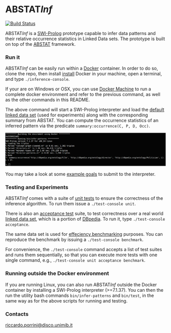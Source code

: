 # ABSTAT*Inf* 

[![Build Status](https://travis-ci.org/rporrini/abstat-inf.svg?branch=master)](https://travis-ci.org/rporrini/abstat-inf)

ABSTAT*Inf* is a [SWI-Prolog](http://www.swi-prolog.org) prototype capable to infer data patterns and their relative occurrence statistics in Linked Data sets. The prototype is built on top of the [ABSTAT](https://github.com/rporrini/abstat) framework.

### Run it

ABSTAT*Inf* can be easily run within a [Docker](https://www.docker.com/) container. In order to do so, clone the repo, then install [install](https://docs.docker.com/engine/installation/) Docker in your machine, open a terminal, and type ```./inference-console```.

If your are on Windows or OSX, you can use [Docker Machine](https://docs.docker.com/machine/install-machine/) to run a complete docker environment and refer to the previous command, as well as the other commands in this README. 

The above command will start a SWI-Prolog interpreter and load the [default linked data set](summaries/dbpedia-2014) (used for experiments) along with the corresponding summary from ABSTAT. You can compute the occurrence statistics of an inferred pattern via the predicate ```summary:occurrence(C, P, D, Occ)```.

![Inference Console](docs/inference-console.png?raw=true)

You may take a look at some [example goals](src/acceptance_tests.pl) to submit to the interpreter.

### Testing and Experiments

ABSTAT*Inf* comes with a suite of [unit tests](src/unit_tests.pl) to ensure the correctness of the inference algorithm. To run them issue a ```./test-console unit```.

There is also an [acceptance test](src/acceptance_tests.pl) suite, to test correctness over a real world [linked data set](summaries/dbpedia-2014), which is a portion of [DBpedia](http://dbpedia.org). To run it, type ```./test-console acceptance```.

The same data set is used for [effeciency benchmarking](src/benchmark_tests.pl) purposes. You can reproduce the benchmark by issuing a ```./test-console benchmark```.

For convenience, the ```./test-console``` command accepts a list of test suites and runs them sequentially, so that you can execute more tests with one single command, e.g., ```./test-console unit acceptance benchmark```.

### Running outside the Docker environment

If you are running Linux, you can also run ABSTAT*Inf* outside the Docker container by installing a SWI-Prolog interpreter (>=7.1.37). You can then the run the utility bash commands ```bin/infer-patterns``` and ```bin/test```, in the same way as for the above scripts for running and testing.

### Contacts
[riccardo.porrini@disco.unimib.it](mailto:riccardo.porrini@disco.unimib.it)
